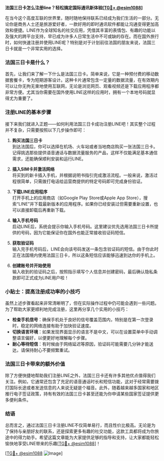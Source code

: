 **法国三日卡怎么注册line？轻松搞定国际通讯新体验[[TG💪+ @esim1088](https://t.me/s/esim1088)]**

在当今这个高度互联的世界里，随时随地保持联系已经成为我们生活的一部分。无论你是商务人士还是旅游爱好者，一款好用的即时通讯软件都能让沟通变得更加高效和便捷。LINE作为全球知名的社交应用，凭借其丰富的表情包、有趣的功能以及强大的跨平台支持，早已成为许多人日常生活中不可或缺的存在。而在国外旅行时，如何快速注册并使用LINE呢？特别是对于计划前往法国的朋友来说，法国三日卡就是一个非常实用的选择。

### 法国三日卡是什么？

首先，让我们来了解一下什么是法国三日卡。简单来说，它是一种预付费的移动数据套餐卡，专为短期游客设计。这种卡片通常包含一定量的数据流量，在有效期内可以让你无拘无束地使用互联网，无论是浏览网页、观看视频还是下载应用程序都非常方便。尤其当你需要在国外使用LINE这样的应用时，拥有一个本地号码就显得尤为重要了。

### 注册LINE的基本步骤

接下来我们就进入正题——如何利用法国三日卡成功注册LINE吧！其实整个过程并不复杂，只需要按照以下几步操作即可：

1. **购买法国三日卡**  
   到达法国后，你可以选择在机场、火车站或者当地商店购买一张法国三日卡。记得挑选那些提供语音通话与数据流量服务的产品，这样不仅能满足基本通信需求，还能确保顺利安装和运行LINE。

2. **插入SIM卡并激活网络**  
   将买到的新卡插入手机，并根据说明书指引完成激活流程。一般来说，激活过程很简单，只需拨打电话给运营商提供的特定号码即可完成身份验证。

3. **下载LINE应用程序**  
   打开手机上的应用商店（如Google Play Store或Apple App Store），搜索“LINE”并下载最新版本的应用程序。如果你已经安装过但需要重新设置，也可以直接卸载后再重新下载。

4. **输入手机号码**  
   启动LINE后，系统会提示你输入手机号码。这里建议优先选用法国三日卡所提供的号码，因为它能保证你在国外也能正常接收验证码短信。

5. **获取验证码**  
   输入完手机号码后，LINE会向该号码发送一条包含验证码的短信。由于你此时正在法国境内使用法国三日卡，所以这条短信应该能够迅速到达你的手机上。

6. **创建账号并开始使用**  
   输入收到的验证码之后，按照指示填写个人信息并创建密码，最后确认隐私条款即可正式成为LINE用户啦！

### 小贴士：提高注册成功率的小技巧

虽然上述步骤看起来非常清晰明了，但在实际操作过程中仍可能会遇到一些问题。为了帮助大家更顺利地完成注册，这里再分享几个实用的小技巧：

- **检查手机信号**：确保手机处于良好的信号覆盖范围内，特别是在第一次登录时，稳定的网络连接有助于加快验证速度。
- **切换语言环境**：如果发现界面显示的语言不是中文，可以在设置菜单中手动调整语言偏好，以便更好地理解每个步骤。
- **耐心等待短信**：有时候由于网络延迟等原因，验证码可能需要几分钟才能送达，请保持耐心不要频繁重试。

### 法国三日卡带来的额外价值

除了方便快捷地帮助我们注册LINE之外，法国三日卡还有许多其他优点值得我们关注。例如，它通常还包含了充足的语音通话时长和短信功能，这对于经常需要拨打国际长途或者发送信息的人来说无疑是个福音。此外，随着越来越多国家和地区推行电子签证政策，持有有效的法国三日卡甚至还能为你申请某些国家签证提供更多便利条件。

### 结语

总而言之，通过法国三日卡注册LINE不仅简单易行，而且性价比极高。无论是为了保持与亲朋好友的联系，还是探索更多有趣的社交功能，这款工具都将成为你旅途中的得力助手。希望这篇文章能为大家提供足够的指导和支持，让大家都能轻松愉快地享受LINE带来的乐趣[[TG💪+ @esim1088](https://t.me/s/esim1088)]！

[[TG💪+ @esim1088](https://t.me/s/esim1088) ![Image](https://i.postimg.cc/4NQfJmqS/Snipaste-2025-05-13-00-14-12.png)]
